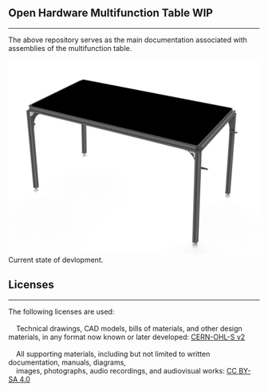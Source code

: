 ## Open Hardware Multifunction Table WIP ##
___
The above repository serves as the main documentation associated with assemblies of the multifunction table.

![00092025](MEDIA/PHOTOS/00092025.jpg "WIP Photo")<br>
Current state of devlopment.

## Licenses ##
___
The following licenses are used:<br><br>
&nbsp;&nbsp;&nbsp;&nbsp;Technical drawings, CAD models, bills of materials, and other design materials, in any format now known or later developed: [CERN-OHL-S v2](LICENSE)<br><br>
&nbsp;&nbsp;&nbsp;&nbsp;All supporting materials, including but not limited to written documentation, manuals, diagrams,<br>
&nbsp;&nbsp;&nbsp;&nbsp;images, photographs, audio recordings, and audiovisual works: [CC BY-SA 4.0](https://creativecommons.org/licenses/by-sa/4.0/legalcode)